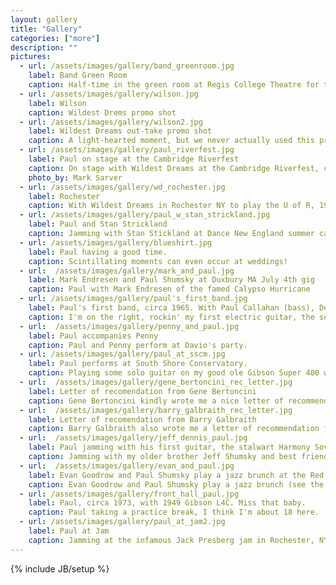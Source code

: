 ```yaml
---
layout: gallery
title: "Gallery"
categories: ["more"]
description: ""
pictures:
  - url: /assets/images/gallery/band_greenroom.jpg
    label: Band Green Room
    caption: Half-time in the green room at Regis College Theatre for the Performing Arts. Pernell Saturnino, Paul Shumsky, Alice Johnson, Andy Holiner, Chagai Ashbel, Kevin Cobb.
  - url: /assets/images/gallery/wilson.jpg
    label: Wilson
    caption: Wildest Drems promo shot
  - url: /assets/images/gallery/wilson2.jpg
    label: Wildest Dreams out-take promo shot
    caption: A light-hearted moment, but we never actually used this promo shot! (photo by Susan Wilson)
  - url: /assets/images/gallery/paul_riverfest.jpg
    label: Paul on stage at the Cambridge Riverfest
    caption: On stage with Wildest Dreams at the Cambridge Riverfest, circa 1990.
    photo_by: Mark Sarver
  - url: /assets/images/gallery/wd_rochester.jpg
    label: Rochester
    caption: With Wildest Dreams in Rochester NY to play the U of R, 1995.
  - url: /assets/images/gallery/paul_w_stan_strickland.jpg
    label: Paul and Stan Strickland
    caption: Jamming with Stan Stickland at Dance New England summer camp.
  - url: /assets/images/gallery/blueshirt.jpg 
    label: Paul having a good time.
    caption: Scintillating moments can even occur at weddings!
  - url:  /assets/images/gallery/mark_and_paul.jpg  
    label: Mark Endresen and Paul Shumsky at Duxbury MA July 4th gig
    caption: Paul with Mark Endresen of the famed Calypso Hurricane
  - url: /assets/images/gallery/paul's_first_band.jpg 
    label: Paul's first band, circa 1965. With Paul Callahan (bass), Dennis Comfort (guitar), Jack Prewitt (drums). 
    caption: I'm on the right, rockin' my first electric guitar, the superhot Harmony Rocket. Notice the precise job we did lining up the amps!
  - url:  /assets/images/gallery/penny_and_paul.jpg 
    label: Paul accompanies Penny
    caption: Paul and Penny perform at Davio's party.
  - url: /assets/images/gallery/paul_at_sscm.jpg
    label: Paul performs at South Shore Conservatory.
    caption: Playing some solo guitar on my good ole Gibson Super 400 which I had bought from Duke Robillard and eventually sold to my student Evan 	Goodrow. How 'bout those sideburns?!
  - url:  /assets/images/gallery/gene_bertoncini_rec_letter.jpg 
    label: Letter of recomendation from Gene Bertoncini
    caption: Gene Bertoncini kindly wrote me a nice letter of recommendation for my first teaching job.
  - url:  /assets/images/gallery/barry_galbraith_rec_letter.jpg 
    label: Letter of recomendation from Barry Galbraith
    caption: Barry Galbraith also wrote me a letter of recommendation for my first teaching job.
  - url:  /assets/images/gallery/jeff_dennis_paul.jpg 
    label: Paul jamming with his first guitar, the stalwart Harmony Sovereign, received on his 9th birthday.
    caption: Jamming with my older brother Jeff Shumsky and best friend Dennis Comfort.
  - url:  /assets/images/gallery/evan_and_paul.jpg 
    label: Evan Goodrow and Paul Shumsky play a jazz brunch at the Red Rock Bistro in Swampscott, MA
    caption: Evan Goodrow and Paul Shumsky play a jazz brunch (see the Listen page to hear what this picture sounded like). Evan is playing my old Super 400.
  - url: /assets/images/gallery/front_hall_paul.jpg
    label: Paul, circa 1973, with 1949 Gibson L4C. Miss that baby.
    caption: Paul taking a practice break, I think I'm about 18 here.
  - url: /assets/images/gallery/paul_at_jam2.jpg 
    label: Paul at Jam
    caption: Jamming at the infamous Jack Presberg jam in Rochester, NY
---
```

{% include JB/setup %}



